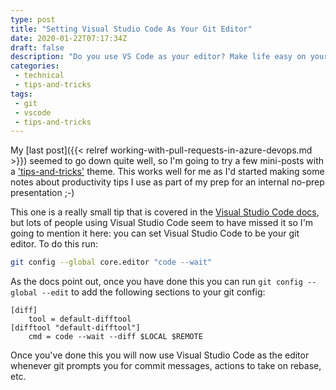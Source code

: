 ```yaml
---
type: post
title: "Setting Visual Studio Code As Your Git Editor"
date: 2020-01-22T07:17:34Z
draft: false
description: "Do you use VS Code as your editor? Make life easy on yourself for git operations by making it your git editor, too"
categories:
 - technical
 - tips-and-tricks
tags:
 - git
 - vscode
 - tips-and-tricks
---
```


My [last post]({{< relref working-with-pull-requests-in-azure-devops.md >}}) seemed to go down quite well, so I'm going to try a few mini-posts with a ['tips-and-tricks'](/tags/tips-and-tricks) theme. This works well for me as I'd started making some notes about productivity tips I use as part of my prep for an internal no-prep presentation ;-)

This one is a really small tip that is covered in the [Visual Studio Code docs](https://code.visualstudio.com/Docs/editor/versioncontrol#_vs-code-as-git-editor), but lots of people using Visual Studio Code seem to have missed it so I'm going to mention it here: you can set Visual Studio Code to be your git editor. To do this run:

```bash
git config --global core.editor "code --wait"
```

As the docs point out, once you have done this you can run `git config --global --edit` to add the following sections to your git config:

```config
[diff]
    tool = default-difftool
[difftool "default-difftool"]
    cmd = code --wait --diff $LOCAL $REMOTE
```

Once you've done this you will now use Visual Studio Code as the editor whenever git prompts you for commit messages, actions to take on rebase, etc.
